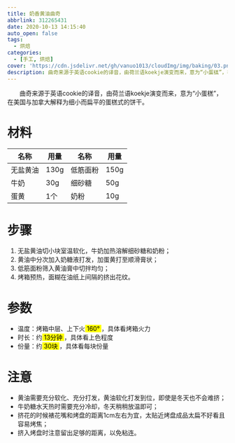 ```yaml
---
title: 奶香黄油曲奇
abbrlink: 312265431
date: 2020-10-13 14:15:40
auto_open: false
tags:
  - 烘焙
categories:
  - [手工, 烘焙]
cover: 'https://cdn.jsdelivr.net/gh/vanuo1013/cloudImg/img/baking/03.png'
description: 曲奇来源于英语cookie的译音，由荷兰语koekje演变而来，意为“小蛋榚”，在美国与加拿大解释为细小而扁平的蛋榚式的饼干。
---
```


　　曲奇来源于英语cookie的译音，由荷兰语koekje演变而来，意为“小蛋榚”，在美国与加拿大解释为细小而扁平的蛋榚式的饼干。



# 材料

| 名称     | 用量 | 名称     | 用量 |
| -------- | ---- | -------- | ---- |
| 无盐黄油 | 130g | 低筋面粉 | 150g |
| 牛奶     | 30g  | 细砂糖   | 50g  |
| 蛋黄     | 1个  | 奶粉     | 10g  |



# 步骤

1. 无盐黄油切小块室温软化，牛奶加热溶解细砂糖和奶粉；
2. 黄油中分次加入奶糖液打发，加蛋黄打至顺滑膏状；
3. 低筋面粉筛入黄油膏中切拌均匀；
4. 烤箱预热，面糊在油纸上间隔的挤出花纹。



# 参数

+ 温度：烤箱中层、上下火<mark> 160° </mark>，具体看烤箱火力
+ 时长：约<mark> 13分钟 </mark>，具体看上色程度
+ 份量：约<mark> 30块 </mark>，具体看每块份量



# 注意

- 黄油需要充分软化、充分打发，黄油软化打发到位，即使是冬天也不会难挤；
- 牛奶糖水天热时需要充分冷却，冬天稍稍放温即可；
- 挤花的时候裱花嘴和烤盘的距离1cm左右为宜，太贴近烤盘成品太扁不好看且容易烤焦；
- 挤入烤盘时注意留出足够的距离，以免粘连。